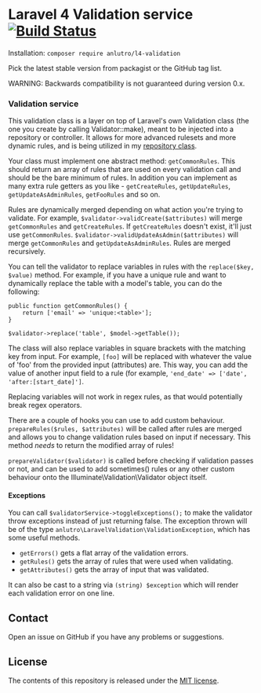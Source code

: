 # Laravel 4 Validation service [![Build Status](https://travis-ci.org/anlutro/laravel-validation.png?branch=master)](https://travis-ci.org/anlutro/laravel-validation)
Installation: `composer require anlutro/l4-validation`

Pick the latest stable version from packagist or the GitHub tag list.

WARNING: Backwards compatibility is not guaranteed during version 0.x.

### Validation service
This validation class is a layer on top of Laravel's own Validation class (the one you create by calling Validator::make), meant to be injected into a repository or controller. It allows for more advanced rulesets and more dynamic rules, and is being utilized in my [repository class](https://github.com/anlutro/laravel-repository).

Your class must implement one abstract method: `getCommonRules`. This should return an array of rules that are used on every validation call and should be the bare minimum of rules. In addition you can implement as many extra rule getters as you like - `getCreateRules`, `getUpdateRules`, `getUpdateAsAdminRules`, `getFooRules` and so on.

Rules are dynamically merged depending on what action you're trying to validate. For example, `$validator->validCreate($attributes)` will merge `getCommonRules` and `getCreateRules`. If `getCreateRules` doesn't exist, it'll just use `getCommonRules`. `$validator->validUpdateAsAdmin($attributes)` will merge `getCommonRules` and `getUpdateAsAdminRules`. Rules are merged recursively.

You can tell the validator to replace variables in rules with the `replace($key, $value)` method. For example, if you have a unique rule and want to dynamically replace the table with a model's table, you can do the following:

	public function getCommonRules() {
		return ['email' => 'unique:<table>'];
	}

	$validator->replace('table', $model->getTable());

The class will also replace variables in square brackets with the matching key from input. For example, `[foo]` will be replaced with whatever the value of 'foo' from the provided input (attributes) are. This way, you can add the value of another input field to a rule (for example, `'end_date' => ['date', 'after:[start_date]']`.

Replacing variables will not work in regex rules, as that would potentially break regex operators.

There are a couple of hooks you can use to add custom behaviour. `prepareRules($rules, $attributes)` will be called after rules are merged and allows you to change validation rules based on input if necessary. This method *needs* to return the modified array of rules!

`prepareValidator($validator)` is called before checking if validation passes or not, and can be used to add sometimes() rules or any other custom behaviour onto the Illuminate\Validation\Validator object itself.

#### Exceptions
You can call `$validatorService->toggleExceptions();` to make the validator throw exceptions instead of just returning false. The exception thrown will be of the type `anlutro\LaravelValidation\ValidationException`, which has some useful methods.

- `getErrors()` gets a flat array of the validation errors.
- `getRules()` gets the array of rules that were used when validating.
- `getAttributes()` gets the array of input that was validated.

It can also be cast to a string via `(string) $exception` which will render each validation error on one line.

## Contact
Open an issue on GitHub if you have any problems or suggestions.

## License
The contents of this repository is released under the [MIT license](http://opensource.org/licenses/MIT).